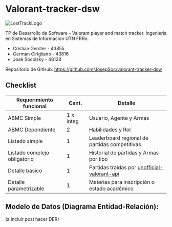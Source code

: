 # Valorant-tracker-dsw
![LostTrackLogo](https://user-images.githubusercontent.com/102441209/236648006-c2ff5c53-34f5-4399-8278-747883c49333.png)




TP de Desarrollo de Software - Valorant player and match tracker. Ingeniería en Sistemas de Información UTN FRRo. 

- Cristian Gerster  -  43855
- German Cirigliano -  43816
- José Socolsky      -  48128

Repositorio de GitHub: https://github.com/JosepSoc/valorant-tracker-dsw


## Checklist 
| Requerimiento funcional                | Cant.      | Detalle |
| -------------                          | ---------- | ------------------------------------ |
| ABMC Simple                            | 1 x integ  | Usuario, Agente y Armas                 |
|ABMC Dependiente                        | 2          | Habilidades y Rol                            |
| Listado simple                         | 1          | Leaderboard regional de partidas competitivas|
| Listado complejo obligatorio           | 1          | Historial de partidas y Armas por tipo|
| Detalle básico                         | 1          | Partidas traidas por [unofficial-valorant-api](https://github.com/Henrik-3/unofficial-valorant-api)|
| Detalle parametrizable                 | 1          | Materias para inscripción o estado académico|






## Modelo de Datos (Diagrama Entidad-Relación):
(a incluir post hacer DER) 

